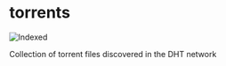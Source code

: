 torrents 
========
![Indexed](https://img.shields.io/badge/indexed-37632-blue)

Collection of torrent files discovered in the DHT network
